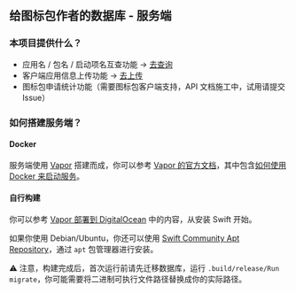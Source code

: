 ## 给图标包作者的数据库 - 服务端

### 本项目提供什么？
- 应用名 / 包名 / 启动项名互查功能 -> [去查询](https://app-tracker.k2t3k.tk)
- 客户端应用信息上传功能 -> [去上传](https://github.com/Oblatum/App-Tracker-for-Icon-Pack-Client-Side-Android-Version/releases)
- 图标包申请统计功能（需要图标包客户端支持，API 文档施工中，试用请提交 Issue）

### 如何搭建服务端？

#### Docker

服务端使用 [Vapor]() 搭建而成，你可以参考 [Vapor 的官方文档](https://vapor.k2t3k.tk/)，其中包含[如何使用 Docker 来启动服务](https://vapor.k2t3k.tk/4.0/deploy/docker/)。


#### 自行构建

你可以参考 [Vapor 部署到 DigitalOcean](https://vapor.k2t3k.tk/4.0/deploy/digital-ocean/#swift) 中的内容，从安装 Swift 开始。

如果你使用 Debian/Ubuntu，你还可以使用 [Swift Community Apt Repository](https://www.swiftlang.xyz)，通过 `apt` 包管理器进行安装。

⚠️ 注意，构建完成后，首次运行前请先迁移数据库，运行 `.build/release/Run migrate`，你可能需要将二进制可执行文件路径替换成你的实际路径。